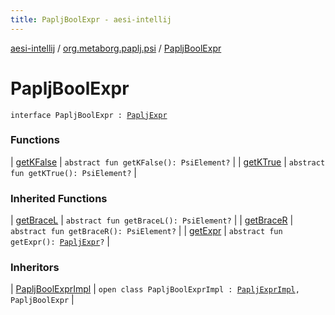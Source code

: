 ```yaml
---
title: PapljBoolExpr - aesi-intellij
---
```


[aesi-intellij](../../index.html) / [org.metaborg.paplj.psi](../index.html) / [PapljBoolExpr](.)

# PapljBoolExpr

`interface PapljBoolExpr : `[`PapljExpr`](../-paplj-expr/index.html)

### Functions

| [getKFalse](get-k-false.html) | `abstract fun getKFalse(): PsiElement?` |
| [getKTrue](get-k-true.html) | `abstract fun getKTrue(): PsiElement?` |

### Inherited Functions

| [getBraceL](../-paplj-expr/get-brace-l.html) | `abstract fun getBraceL(): PsiElement?` |
| [getBraceR](../-paplj-expr/get-brace-r.html) | `abstract fun getBraceR(): PsiElement?` |
| [getExpr](../-paplj-expr/get-expr.html) | `abstract fun getExpr(): `[`PapljExpr`](../-paplj-expr/index.html)`?` |

### Inheritors

| [PapljBoolExprImpl](../../org.metaborg.paplj.psi.impl/-paplj-bool-expr-impl/index.html) | `open class PapljBoolExprImpl : `[`PapljExprImpl`](../../org.metaborg.paplj.psi.impl/-paplj-expr-impl/index.html)`, PapljBoolExpr` |

